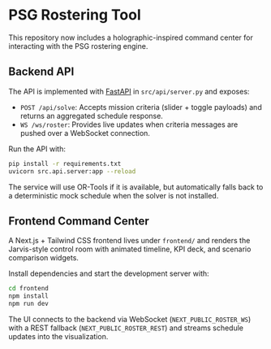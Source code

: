 # PSG Rostering Tool

This repository now includes a holographic-inspired command center for interacting with the PSG rostering engine.

## Backend API

The API is implemented with [FastAPI](https://fastapi.tiangolo.com/) in `src/api/server.py` and exposes:

- `POST /api/solve`: Accepts mission criteria (slider + toggle payloads) and returns an aggregated schedule response.
- `WS /ws/roster`: Provides live updates when criteria messages are pushed over a WebSocket connection.

Run the API with:

```bash
pip install -r requirements.txt
uvicorn src.api.server:app --reload
```

The service will use OR-Tools if it is available, but automatically falls back to a deterministic mock schedule when the solver is not installed.

## Frontend Command Center

A Next.js + Tailwind CSS frontend lives under `frontend/` and renders the Jarvis-style control room with animated timeline, KPI deck, and scenario comparison widgets.

Install dependencies and start the development server with:

```bash
cd frontend
npm install
npm run dev
```

The UI connects to the backend via WebSocket (`NEXT_PUBLIC_ROSTER_WS`) with a REST fallback (`NEXT_PUBLIC_ROSTER_REST`) and streams schedule updates into the visualization.
